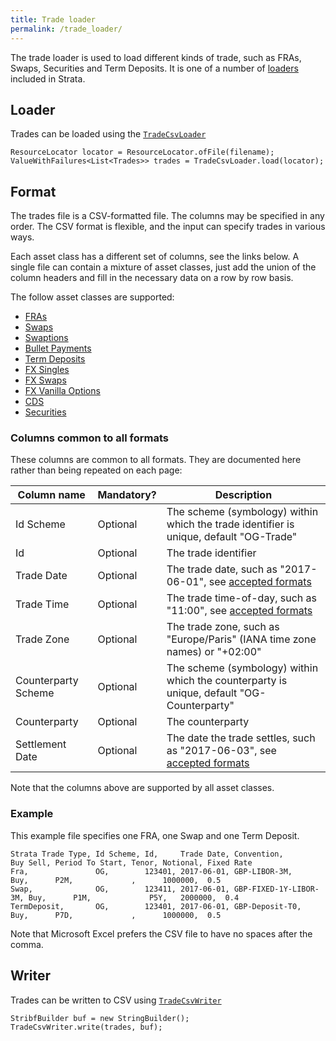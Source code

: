 ```yaml
---
title: Trade loader
permalink: /trade_loader/
---
```


The trade loader is used to load different kinds of trade, such as FRAs, Swaps, Securities and Term Deposits.
It is one of a number of [loaders]({{site.baseurl}}/loaders) included in Strata.


## Loader

Trades can be loaded using the [`TradeCsvLoader`]({{site.baseurl}}/apidocs/com/opengamma/strata/loader/csv/TradeCsvLoader.html)

```
ResourceLocator locator = ResourceLocator.ofFile(filename);
ValueWithFailures<List<Trades>> trades = TradeCsvLoader.load(locator);
```


## Format

The trades file is a CSV-formatted file.
The columns may be specified in any order.
The CSV format is flexible, and the input can specify trades in various ways.

Each asset class has a different set of columns, see the links below.
A single file can contain a mixture of asset classes, just add the union of the column headers and
fill in the necessary data on a row by row basis.

The follow asset classes are supported:

* [FRAs]({{site.baseurl}}/trade_loader_fra)
* [Swaps]({{site.baseurl}}/trade_loader_swap)
* [Swaptions]({{site.baseurl}}/trade_loader_swaption)
* [Bullet Payments]({{site.baseurl}}/trade_loader_bullet_payment)
* [Term Deposits]({{site.baseurl}}/trade_loader_term_deposit)
* [FX Singles]({{site.baseurl}}/trade_loader_fx_single)
* [FX Swaps]({{site.baseurl}}/trade_loader_fx_swap)
* [FX Vanilla Options]({{site.baseurl}}/trade_loader_fx_vanilla_option)
* [CDS]({{site.baseurl}}/trade_loader_cds)
* [Securities]({{site.baseurl}}/trade_loader_security)


### Columns common to all formats

These columns are common to all formats.
They are documented here rather than being repeated on each page:

| Column name           | Mandatory? | Description |
|-----------------------|------------|-------------|
| Id Scheme             | Optional   | The scheme (symbology) within which the trade identifier is unique, default "OG-Trade" |
| Id                    | Optional   | The trade identifier |
| Trade Date            | Optional   | The trade date, such as "2017-06-01", see [accepted formats]({{site.baseurl}}/common_formats/) |
| Trade Time            | Optional   | The trade time-of-day, such as "11:00", see [accepted formats]({{site.baseurl}}/common_formats/) |
| Trade Zone            | Optional   | The trade zone, such as "Europe/Paris" (IANA time zone names) or "+02:00" |
| Counterparty Scheme   | Optional   | The scheme (symbology) within which the counterparty is unique, default "OG-Counterparty" |
| Counterparty          | Optional   | The counterparty |
| Settlement Date       | Optional   | The date the trade settles, such as "2017-06-03", see [accepted formats]({{site.baseurl}}/common_formats/) |

Note that the columns above are supported by all asset classes.


### Example

This example file specifies one FRA, one Swap and one Term Deposit.

```
Strata Trade Type, Id Scheme, Id,     Trade Date, Convention,            Buy Sell, Period To Start, Tenor, Notional, Fixed Rate
Fra,               OG,        123401, 2017-06-01, GBP-LIBOR-3M,          Buy,      P2M,             ,      1000000,  0.5
Swap,              OG,        123411, 2017-06-01, GBP-FIXED-1Y-LIBOR-3M, Buy,      P1M,             P5Y,   2000000,  0.4
TermDeposit,       OG,        123401, 2017-06-01, GBP-Deposit-T0,        Buy,      P7D,             ,      1000000,  0.5
```

Note that Microsoft Excel prefers the CSV file to have no spaces after the comma.


## Writer

Trades can be written to CSV using [`TradeCsvWriter`]({{site.baseurl}}/apidocs/com/opengamma/strata/loader/csv/TradeCsvWriter.html)

```
StribfBuilder buf = new StringBuilder();
TradeCsvWriter.write(trades, buf);
```

